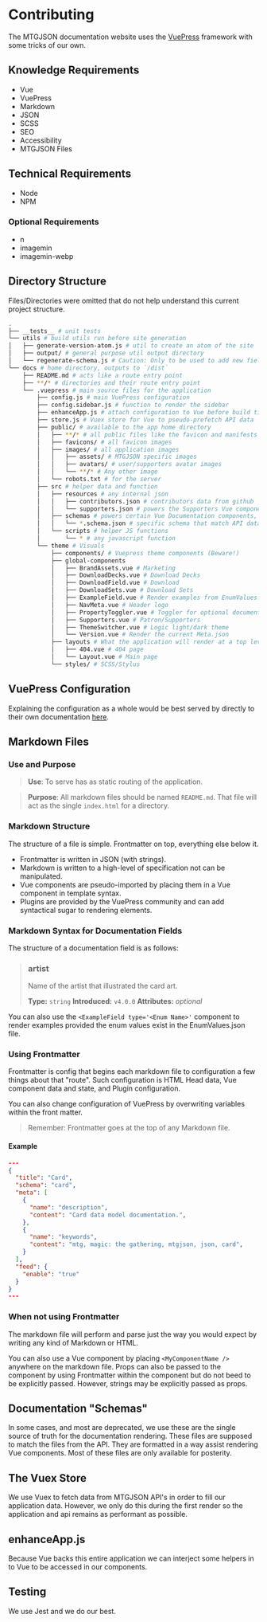 # Contributing
The MTGJSON documentation website uses the [VuePress](https://v1.vuepress.vuejs.org/) framework with some tricks of our own.

## Knowledge Requirements
- Vue
- VuePress
- Markdown
- JSON
- SCSS
- SEO
- Accessibility
- MTGJSON Files

## Technical Requirements
- Node
- NPM

### Optional Requirements
- n
- imagemin
- imagemin-webp

## Directory Structure
Files/Directories were omitted that do not help understand this current project structure.

```sh
.
├── __tests__ # unit tests
└── utils # build utils run before site generation
│   ├── generate-version-atom.js # util to create an atom of the site
│   ├── output/ # general purpose util output directory
│   └── regenerate-schema.js # Caution: Only to be used to add new fields via configuration
└── docs # home directory, outputs to `/dist`
    ├── README.md # acts like a route entry point
    ├── **/* # directories and their route entry point
    └── .vuepress # main source files for the application
        ├── config.js # main VuePress configuration
        ├── config.sidebar.js # function to render the sidebar
        ├── enhanceApp.js # attach configuration to Vue before build time
        ├── store.js # Vuex store for Vue to pseudo-prefetch API data
        ├── public/ # available to the app home directory
        │   ├── **/* # all public files like the favicon and manifests
        │   ├── favicons/ # all favicon images
        │   ├── images/ # all application images
        │   │   ├── assets/ # MTGJSON specific images
        │   │   ├── avatars/ # user/supporters avatar images
        │   │   └── **/* # Any other image
        │   └── robots.txt # for the server
        ├── src # helper data and function
        │   ├── resources # any internal json
        │   │   ├── contributors.json # contributors data from github
        │   │   └── supporters.json # powers the Supporters Vue component
        │   ├── schemas # powers certain Vue Documentation components, most of this is deprecated but saved for posterity
        │   │   └── *.schema.json # specific schema that match API data
        │   └── scripts # helper JS functions
        │       └── * # any javascript function
        └── theme # Visuals
            ├── components/ # Vuepress theme components (Beware!)
            ├── global-components
            │   ├── BrandAssets.vue # Marketing
            │   ├── DownloadDecks.vue # Download Decks
            │   ├── DownloadField.vue # Download
            │   ├── DownloadSets.vue # Download Sets
            │   ├── ExampleField.vue # Render examples from EnumValues.json
            │   ├── NavMeta.vue # Header logo
            │   ├── PropertyToggler.vue # Toggler for optional documentation properties
            │   ├── Supporters.vue # Patron/Supporters
            │   ├── ThemeSwitcher.vue # Logic light/dark theme
            │   └── Version.vue # Render the current Meta.json
            ├── layouts # What the application will render at a top level
            │   ├── 404.vue # 404 page
            │   └── Layout.vue # Main page
            └── styles/ # SCSS/Stylus
```

## VuePress Configuration

Explaining the configuration as a whole would be best served by directly to their own documentation [here](https://v1.vuepress.vuejs.org/config/).

## Markdown Files

### Use and Purpose
> **Use**: To serve has as static routing of the application.

> **Purpose**: All markdown files should be named `README.md`. That file will act as the single `index.html` for a directory.

### Markdown Structure
The structure of a file is simple. Frontmatter on top, everything else below it.
  - Frontmatter is written in JSON (with strings).
  - Markdown is written to a high-level of specification not can be manipulated.
  - Vue components are pseudo-imported by placing them in a Vue component in template syntax.
  - Plugins are provided by the VuePress community and can add syntactical sugar to rendering elements.

### Markdown Syntax for Documentation Fields
The structure of a documentation field is as follows:
> ### artist
> Name of the artist that illustrated the card art.  
>
> **Type:** `string`
> **Introduced:** `v4.0.0`
> **Attributes:** <i>optional</i>

You can also use the `<ExampleField type='<Enum Name>'` component to render examples provided the enum values exist in the EnumValues.json file.


### Using Frontmatter
Frontmatter is config that begins each markdown file to configuration a few things about that "route". Such configuration is HTML Head data, Vue component data and state, and Plugin configuration.

You can also change configuration of VuePress by overwriting variables within the front matter.

> Remember: Frontmatter goes at the top of any Markdown file.

#### Example
```json
---
{
  "title": "Card",
  "schema": "card",
  "meta": [
    {
      "name": "description",
      "content": "Card data model documentation.",
    },
    {
      "name": "keywords",
      "content": "mtg, magic: the gathering, mtgjson, json, card",
    }
  ],
  "feed": {
    "enable": "true"
  }
}
---
```

### When not using Frontmatter
The markdown file will perform and parse just the way you would expect by writing any kind of Markdown or HTML.

You can also use a Vue component by placing `<MyComponentName />` anywhere on the markdown file. Props can also be passed to the component by using Frontmatter within the component but do not beed to be explicitly passed. However, strings may be explicitly passed as props.

## Documentation "Schemas"
In some cases, and most are deprecated, we use these are the single source of truth for the documentation rendering. These files are supposed to match the files from the API. They are formatted in a way assist rendering Vue components. Most of these files are only available for posterity.

## The Vuex Store
We use Vuex to fetch data from MTGJSON API's in order to fill our application data. However, we only do this during the first render so the application and api remains as performant as possible.

## enhanceApp.js
Because Vue backs this entire application we can interject some helpers in to Vue to be accessed in our components.

## Testing
We use Jest and we do our best.
